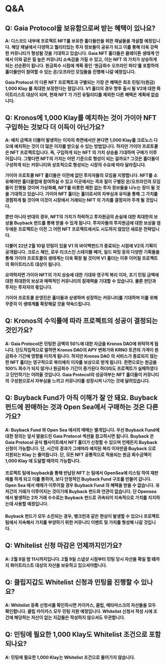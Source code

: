 # Q\&A

## Q: Gaia Protocol을 보유함으로써 받는 혜택이 있나요?

**A: 디스코드 내부에 프로젝트 NFT를 보유한 홀더들만을 위한 채널들을 개설할 예정입니다. 해당 채널에서 다양하고 퀄리티있는 투자 정보들이 공유가 되고 이를 통해 더욱 강력한 커뮤니티가 형성될 것을 기대하고 있습니다. Gaia NFT 홀더들은 클레이튼 생태계 안에서 이와 같은 질 높은 커뮤니티 소속감을 가질 수 있고, 이는 NFT 의 가치가 상승하게 되는 선순환이 됩니다. 원금회수 시점에 계획 중인 ‘원금회수 오프라인 파티’를 포함하여 홀더들만이 참여할 수 있는 온/오프라인 모임들을 진행해 나갈 예정입니다.**

**Gaia Protocol 이 다른 NFT 프로젝트과 구별되는 가장 큰 혜택은 최초 민팅가(원금) 1,000 Klay 를 최대한 보장한다는 점입니다. V1 홀더의 경우 향후 출시 될 V2에 대한 화이트리스트 대상이 되며, 현재 NFT 가 가진 유틸리티를 제외한 다른 혜택은 계획에 없습니다.**

## Q: Kronos에 1,000 Klay를 예치하는 것이 가이아 NFT 구입하는 것보다 더 이득이 아닌가요?

**A: 예치 금액과 더불어 발생하는 이자의 측면에서만 본다면 1,000 Klay를 크로노스 다오에 예치하는 것이 더 많은 이자를 받으실 수 있는 방법입니다. 하지만 가이아 프로토콜은 NFT 프로젝트입니다. 즉, 구입하게 되는 NFT 의 가치 상승을 기대하며 구매가 이루어집니다. 그렇다면 NFT의 가치는 어떤 기준으로 형성이 되는 걸까요? 그것은 홀더들이 구성하게 되는 커뮤니티와 상호적으로 형성되는 시장의 수요에 따라 달라집니다.**

**가이아 프로토콜 NFT 홀더들은 이전에 없던 투자자들의 모임을 지향합니다. NFT를 소유해야만 홀더클럽에 참여하실 수 있고 이곳에서는 격과 질이 구별된 온/오프라인의 모임들이 진행될 것이며 가상화폐, NFT를 비롯한 제한 없는 투자 정보들을 나누는 장이 될 것을 기대하고 있습니다. 가이아 NFT 홀더는 홀더로서의 자부심과 유익을 통해 그 가치를 경험하게 될 것이며 이것이 시장에서 거래되는 NFT 의 가치를 결정지어 주게 될 것입니다.**

**뿐만 아니라 반대의 경우, NFT의 가치가 하락하고 투자원금의 손실에 대한 최대한의 보상을 Buyback 펀드를 통해 받을 수 있게 됩니다. 투자자들의 투자원금에 대한 보상을 염두에둔 프로젝트는 이전 그 어떤 NFT 프로젝트에서도 시도하지 않았던 새로운 전략입니다.**

**더불어 22년 2월 10일 민팅이 있을 V1 의 바이백펀드가 종료되는 시점에 V2의 기획이 공개됩니다. 크로스 체인, 로우 리크스인 스테이블 페어, 일드 파밍 등의 다양한 기획들을 통해 가이아 프로토콜의 생태계는 더욱 확장 될 것이며 V1 홀더는 이후 이어질 프로젝트의 화이트리스트 대상이 됩니다.**

**요약하자면 가이아 NFT의 가치 상승에 대한 기대와 영구적 복리 이자, 초기 민팅 금액에 대한 최대한의 보상과 매력적인 커뮤니티의 잠재력을 기대할 수 있습니다. 물론 판단과 투자는 투자자의 몫입니다.**

**가이아 프로토콜 운영진은 홀더들과 상생하며 성장하는 커뮤니티를 기대하며 이를 위해 꾸준히 이 생태계를 확장해갈 것을 약속드립니다.**

## Q: Kronos의 수익률에 따라 프로젝트의 성공이 결정되는 것인가요?

#### A: Gaia Protocol은 민팅한 금액의 50%에 대한 자금을 Kronos DAO에 위탁하게 됩니다. 단도직입적으로 말하면 Kronos DAO의 APY 변화가와 KRNO 토큰의 가격이 원금회수 기간에 영향을 미치게 됩니다. 하지만 Kronos DAO 의 서비스가 종료되지 않는 한 NFT 홀더는 영구적으로 복리예치 이자를 보상으로 받게 됩니다. 한편으로는 원금을 100% 회수가 되지 않거나 원금회수 기간이 증가된다 하더라도 프로젝트가 실패하였다고 단언하기는 어려울 것입니다. Gaia Protocol의 성공여부는 NFT 홀더들이 커뮤니티의 구성원으로서 자부심을 느끼고 커뮤니티를 성장시켜 나가는 것에 달려있습니다.

## Q: Buyback Fund가 아직 이해가 잘 안 돼요. Buyback 펀드에 판매하는 것과 Open Sea에서 구매하는 것은 다른가요?

#### A: Buyback Fund 와 Open Sea 에서의 매매는 별개입니다. 우선 Buyback Fund에 대한 정의는 앞서 말씀드린 Gaia Protocol 섹션을 참고하시면 됩니다. Buyback 은 Gaia Protocol 공식 웹사이트에서 NFT 홀더가 신청할 수 있으며 언제든지 Buyback 신청이 가능합니다. 단, 시간의 경과가 그에따라 예치된 복리 이자만큼 Buyback 으로 지원되는 Klay 는 줄어듭니다. 단, 모든 NFT 공통적으로 적용되는 원금 회수금액이 1,000 Klay 에 도달할 때까지 가능합니다.

#### 프로젝트 팀에 buyback을 통해 반납된 NFT 는 팀에서 OpenSea에 리스팅 하여 재판매를 하게 되고 이를 통하여, 보다 안정적인 Buyback Fund 구조를 만들어 갑니다. Open Sea 에서 매매가 이루어질 경우 Buyback Fund 의 혜택을 받을 수 없습니다. 유저간의 거래가 이루어지는 것이기에 Buyback 펀드와 연관이 없습니다. 단 Opensea 에서 발생하는 2차 거래 수수료는 Buyback 펀드로 귀속되어 지속적으로 가치를 지지하는데 사용할 예정입니다.

#### **Buyback 펀드가 모두 소진되는 경우, 뱅크런과 같은 현상이 발생할 수 있으나 프로젝트 팀에서 지속해서 가치를 부양하기 위한 커뮤니티 이벤트 및 가치를 형성해 나갈 것입니다.**

## Q: Whitelist 신청 마감은 언제까지인가요?

#### A: 2월 8일 밤 11시까지입니다. 2월 9일 스냅샷 시점부터 민팅 당시 자산을 확일 할 떄까지 화이트리스트 대상의 자산을 보유하고 있으셔야합니다.

## Q: 클립지갑도 Whitelist 신청과 민팅을 진행할 수 있나요?

#### A: Whitelist 등록 신청서를 확인하시면 카이카스, 클립, 메타마스크의 자산들을 모두 확인합니다. 클립 카이카스 모두 민팅 지원 예정입니다. Whitelist 신청서 작성 시에 조건에 해당하는 자산이 없는 지갑들은 작성하지 않으셔도 무관합니다.

## Q: 민팅에 필요한 1,000 Klay도 Whitelist 조건으로 포함되나요?

#### A: 민팅에 필요한 1,000 Klay는 Whitelist 조건으로 들어가지 않습니다.

